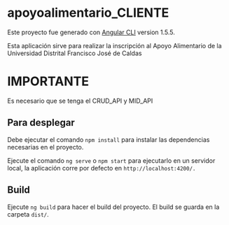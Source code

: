 # apoyoalimentario_CLIENTE

Este proyecto fue generado con [Angular CLI](https://github.com/angular/angular-cli) version 1.5.5.

Esta aplicación sirve para realizar la inscripción al Apoyo Alimentario de la Universidad Distrital Francisco José de Caldas

# IMPORTANTE

Es necesario que se tenga el CRUD_API y MID_API

## Para desplegar

Debe ejecutar el comando `npm install` para instalar las dependencias necesarias en el proyecto.

Ejecute el comando `ng serve` o `npm start` para ejecutarlo en un servidor local, la aplicación corre por defecto en `http://localhost:4200/.`




## Build

Ejecute `ng build` para hacer el build del proyecto. El build se guarda en la carpeta `dist/`.